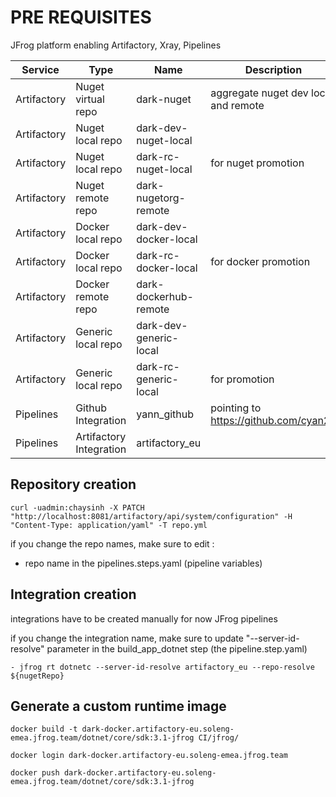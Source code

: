 # PRE REQUISITES

JFrog platform enabling Artifactory, Xray, Pipelines

| Service | Type | Name | Description | 
| ----------- | ----------- |----------- | ----------- |
| Artifactory | Nuget virtual repo | dark-nuget | aggregate nuget dev local and remote | 
| Artifactory | Nuget local repo   | dark-dev-nuget-local | | 
| Artifactory | Nuget local repo   | dark-rc-nuget-local | for nuget promotion | 
| Artifactory | Nuget remote repo  | dark-nugetorg-remote | | 
| Artifactory | Docker local repo   | dark-dev-docker-local | | 
| Artifactory | Docker local repo   | dark-rc-docker-local | for docker promotion | 
| Artifactory | Docker remote repo  | dark-dockerhub-remote | | 
| Artifactory | Generic local repo   | dark-dev-generic-local | | 
| Artifactory | Generic local repo   | dark-rc-generic-local | for  promotion | 
| Pipelines   | Github Integration | yann_github | pointing to https://github.com/cyan21 |
| Pipelines   | Artifactory Integration | artifactory_eu | |

## Repository creation

````
curl -uadmin:chaysinh -X PATCH "http://localhost:8081/artifactory/api/system/configuration" -H "Content-Type: application/yaml" -T repo.yml
````

if you change the repo names, make sure to edit : 
* repo name in the pipelines.steps.yaml (pipeline variables)


## Integration creation

integrations have to be created manually for now JFrog pipelines

if you change the integration name, make sure to update "--server-id-resolve" parameter in the build_app_dotnet step (the pipeline.step.yaml)

````
- jfrog rt dotnetc --server-id-resolve artifactory_eu --repo-resolve ${nugetRepo}
````


## Generate a custom runtime image

````
docker build -t dark-docker.artifactory-eu.soleng-emea.jfrog.team/dotnet/core/sdk:3.1-jfrog CI/jfrog/

docker login dark-docker.artifactory-eu.soleng-emea.jfrog.team

docker push dark-docker.artifactory-eu.soleng-emea.jfrog.team/dotnet/core/sdk:3.1-jfrog 
````


